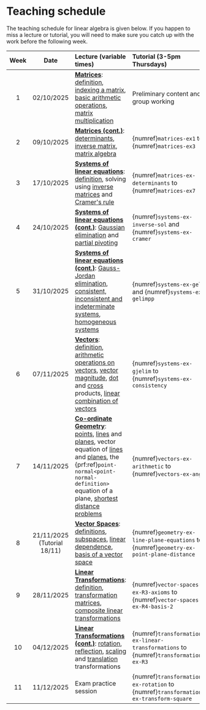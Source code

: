 # Teaching schedule

The teaching schedule for linear algebra is given below. If you happen to miss a lecture or tutorial, you will need to make sure you catch up with the work before the following week. 

| Week | Date | Lecture (variable times) | Tutorial (3-5pm Thursdays) |
|:--:|:--:|:--|:--|
| 1  | 02/10/2025 | [**Matrices**](matrices-chapter): [definition](matrices-chapter), [indexing a matrix](indexing-a-matrix-section), [basic arithmetic operations](matrix-operations-section), [matrix multiplication](matrix-multiplication-section) | Preliminary content and group working |
| 2  | 09/10/2025 | [**Matrices (cont.)**](determinant-section): [determinants](determinant-section), [inverse matrix](inverse-matrix-section), [matrix algebra](matrix-algebra-section) | {numref}`matrices-ex1` to {numref}`matrices-ex3`|
| 3  | 17/10/2025 | [**Systems of linear equations**](systems-of-linear-equations-chapter): [definition](systems-of-linear-equations-chapter), solving using [inverse matrices](solving-systems-using-inverse-section) and [Cramer's rule](cramers-rule-section) | {numref}`matrices-ex-determinants` to {numref}`matrices-ex7` |
| 4  | 24/10/2025 | [**Systems of linear equations (cont.)**](gaussian-elimination-section): [Gaussian elimination](gaussian-elimination-section) and [partial pivoting](partial-pivoting-section) | {numref}`systems-ex-inverse-sol` and {numref}`systems-ex-cramer` |
| 5  | 31/10/2025 | [**Systems of linear equations (cont.)**](gauss-jordan-elimination-section): [Gauss-Jordan elimination](gauss-jordan-elimination-section), [consistent, inconsistent and indeterminate systems](consistent-inconsistent-and-indeterminate-systems-section), [homogeneous systems](homogeneous-systems-section) | {numref}`systems-ex-gelim` and {numref}`systems-ex-gelimpp` |
| 6  | 07/11/2025 | [**Vectors**](vectors-chapter): [definition](vectors-definition-section), [arithmetic operations on vectors](arithmetic-operations-on-vectors-section), [vector magnitude](vector-magnitude-section), [dot](dot-product-section) and [cross](cross-product-section) products, [linear combination of vectors](linear-combination-of-vectors-section) | {numref}`systems-ex-gjelim` to {numref}`systems-ex-consistency` |
| 7  | 14/11/2025 | [**Co-ordinate Geometry**](co-ordinate-geometry-chapter): [points](points-section), [lines](lines-section) and [planes](planes-section), vector equation of [lines](lines-section) and [planes](planes-section), the {prf:ref}`point-normal<point-normal-definition>` equation of a plane, [shortest distance problems](shortest-distance-problems) | {numref}`vectors-ex-arithmetic` to {numref}`vectors-ex-angle` |
| 8  | 21/11/2025 (Tutorial 18/11)| [**Vector Spaces**](vector-spaces-chapter): [definitions](vector-spaces-definitions-section), [subspaces](subspaces-section), [linear dependence](linear-dependence-section), [basis of a vector space](basis-section) | {numref}`geometry-ex-line-plane-equations` to {numref}`geometry-ex-point-plane-distance` |
| 9  | 28/11/2025 | [**Linear Transformations**](linear-transformations-chapter): [definition](linear-transformations-chapter), [transformation matrices](transformation-matrices-section), [composite linear transformations](composite-linear-transformations-section) | {numref}`vector-spaces-ex-R3-axioms` to {numref}`vector-spaces-ex-R4-basis-2` |
| 10 | 04/12/2025 | [**Linear Transformations (cont.)**](rotation-section): [rotation](rotation-section), [reflection](reflection-section), [scaling](scaling-section) and [translation](translation-section) transformations | {numref}`transformations-ex-linear-transformations` to {numref}`transformations-ex-R3` |
| 11 | 11/12/2025 | Exam practice session | {numref}`transformations-ex-rotation` to {numref}`transformations-ex-transform-square` |




